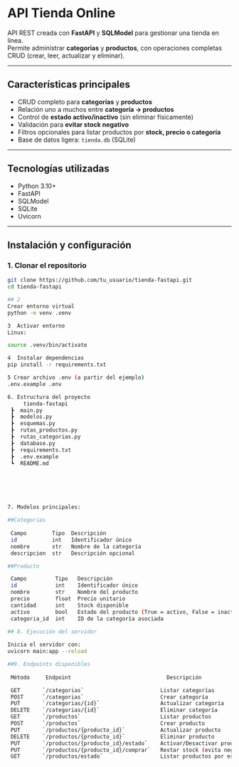 #  API Tienda Online

API REST creada con **FastAPI** y **SQLModel** para gestionar una tienda en línea.  
Permite administrar **categorías** y **productos**, con operaciones completas CRUD (crear, leer, actualizar y eliminar).

---

##  Características principales

- CRUD completo para **categorías** y **productos**
- Relación uno a muchos entre **categoría → productos**
- Control de **estado activo/inactivo** (sin eliminar físicamente)
- Validación para **evitar stock negativo**
- Filtros opcionales para listar productos por **stock, precio o categoría**
- Base de datos ligera: `tienda.db` (SQLite)

---

##  Tecnologías utilizadas

- Python 3.10+
- FastAPI
- SQLModel
- SQLite
- Uvicorn

---

##  Instalación y configuración

### 1️. Clonar el repositorio
```bash
git clone https://github.com/tu_usuario/tienda-fastapi.git
cd tienda-fastapi

## 2 
Crear entorno virtual
python -m venv .venv

3️  Activar entorno️ 
Linux:

source .venv/bin/activate

4  Instalar dependencias
pip install -r requirements.txt

5️ Crear archivo .env (a partir del ejemplo)
.env.example .env

6. Estructura del proyecto
     tienda-fastapi
 ┣  main.py                  
 ┣  modelos.py             
 ┣  esquemas.py              
 ┣  rutas_productos.py       
 ┣  rutas_categorias.py      
 ┣  database.py              
 ┣  requirements.txt         
 ┣  .env.example            
 ┗  README.md                






7. Modelos principales:

##Categorias
 
 Campo        Tipo  Descripción            
 id           int   Identificador único    
 nombre       str   Nombre de la categoría 
 descripcion  str   Descripción opcional   

##Producto

 Campo         Tipo   Descripción                                 
 id            int    Identificador único                                   
 nombre        str    Nombre del producto                                   
 precio        float  Precio unitario                                       
 cantidad      int    Stock disponible                                      
 activo        bool   Estado del producto (True = activo, False = inactivo) 
 categoria_id  int    ID de la categoría asociada   
 
## 8. Ejecución del servidor

Inicia el servidor con:
uvicorn main:app --reload

##9. Endpoints disponibles
 
 Método     Endpoint                              Descripción                    |

 GET       `/categorias`                        Listar categorías              |
 POST      `/categorias`                        Crear categoría                |
 PUT       `/categorias/{id}`                   Actualizar categoría           |
 DELETE    `/categorias/{id}`                   Eliminar categoría             |
 GET       `/productos`                         Listar productos               |
 POST      `/productos`                         Crear producto                 |
 PUT       `/productos/{producto_id}`           Actualizar producto            |
 DELETE    `/productos/{producto_id}`           Eliminar producto              |
 PUT       `/productos/{producto_id}/estado`    Activar/Desactivar producto    |
 PUT       `/productos/{producto_id}/comprar`   Restar stock (evita negativos) |
 GET       `/productos/estado`                  Listar productos por estado    |
